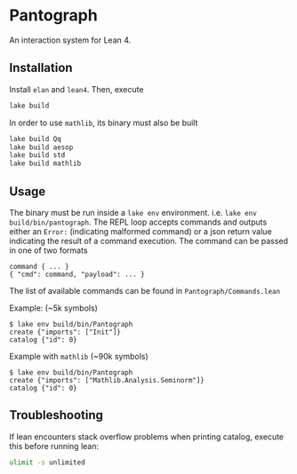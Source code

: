 # Pantograph

An interaction system for Lean 4.

## Installation

Install `elan` and `lean4`. Then, execute
``` sh
lake build
```
In order to use `mathlib`, its binary must also be built

``` sh
lake build Qq
lake build aesop
lake build std
lake build mathlib
```

## Usage

The binary must be run inside a `lake env` environment. i.e. `lake env
build/bin/pantograph`. The REPL loop accepts commands and outputs either an
`Error:` (indicating malformed command) or a json return value indicating the
result of a command execution. The command can be passed in one of two formats
```
command { ... }
{ "cmd": command, "payload": ... }
```
The list of available commands can be found in `Pantograph/Commands.lean`

Example: (~5k symbols)
```
$ lake env build/bin/Pantograph
create {"imports": ["Init"]}
catalog {"id": 0}
```
Example with `mathlib` (~90k symbols)
```
$ lake env build/bin/Pantograph
create {"imports": ["Mathlib.Analysis.Seminorm"]}
catalog {"id": 0}
```


## Troubleshooting

If lean encounters stack overflow problems when printing catalog, execute this before running lean:
```sh
ulimit -s unlimited
```
